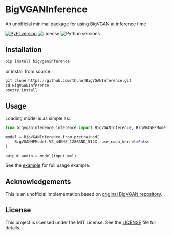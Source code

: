 # BigVGANInference
An unofficial minimal package for using BigVGAN at inference time

[![PyPI version](https://img.shields.io/pypi/v/bigvganinference)](https://pypi.org/project/bigvganinference/)
![License](https://img.shields.io/pypi/l/bigvganinference)
![Python versions](https://img.shields.io/pypi/pyversions/bigvganinference)

## Installation

```python
pip install bigvganinference
```

or install from source:

```python
git clone https://github.com/thunn/BigVGANInference.git
cd BigVGANInference
poetry install
```

## Usage

Loading model is as simple as:
```python
from bigvganinference.inference import BigVGANInference, BigVGANHFModel

model = BigVGANInference.from_pretrained(
    BigVGANHFModel.V2_44KHZ_128BAND_512X, use_cuda_kernel=False
)

output_audio = model(input_mel)
```

See the [example](https://github.com/thunn/BigVGANInference/blob/main/example/inference.py) for full usage example.

## Acknowledgements
This is an unofficial implementation based on [original BigVGAN repository](https://github.com/NVIDIA/BigVGAN).

## License
This project is licensed under the MIT License. See the [LICENSE](https://github.com/thunn/BigVGANInference/blob/main/LICENSE) file for details.